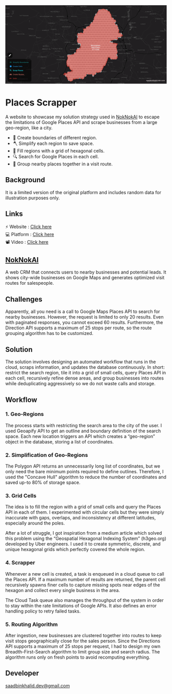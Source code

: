 <img src="https://raw.githubusercontent.com/saad0510/places_scrapper/main/doc/cover.png" />

# Places Scrapper

A website to showcase my solution strategy used in [NokNokAI](https://noknokai.com) to escape the limitations of Google Places API and scrape businesses from a large geo-region, like a city.

- 🗾 Create boundaries of different region.
- 🪓 Simplify each region to save space.
- 💎 Fill regions with a grid of hexagonal cells.
- 🔍 Search for Google Places in each cell.
- 🚗 Group nearby places together in a visit route.

## Background

It is a limited version of the original platform and includes random data for illustration purposes only.

## Links

⚡ Website : [Click here](https://saad0510.github.io/places_scrapper) <br>
💻 Platform : [Click here](https://noknokai.com/) <br>
📽️ Video : [Click here](https://drive.google.com/file/d/1WU50BeynBNDoaCU2IGifww770nGkzUjC/view?usp=drive_link) <br>

## [NokNokAI](https://noknokai.com)

A web CRM that connects users to nearby businesses and potential leads. It shows city-wide businesses on Google Maps and generates optimized visit routes for salespeople.

## Challenges

Apparently, all you need is a call to Google Maps Places API to search for nearby businesses. However, the request is limited to only 20 results. Even with paginated responses, you cannot exceed 60 results. Furthermore, the Direction API supports a maximum of 25 stops per route, so the route grouping algorithm has to be customized.

## Solution

The solution involves designing an automated workflow that runs in the cloud, scraps information, and updates the database continuously. In short: restrict the search region, tile it into a grid of small cells, query Places API in each cell, recursively refine dense areas, and group businesses into routes while deduplicating aggressively so we do not waste calls and storage.

## Workflow

### 1. Geo-Regions

The process starts with restricting the search area to the city of the user. I used Geoapify API to get an outline and boundary definition of the search space. Each new location triggers an API which creates a “geo-region” object in the database, storing a list of coordinates.

### 2. Simplification of Geo-Regions

The Polygon API returns an unnecessarily long list of coordinates, but we only need the bare minimum points required to define outlines. Therefore, I used the "Concave Hull" algorithm to reduce the number of coordinates and saved up-to 80% of storage space.

### 3. Grid Cells
The idea is to fill the region with a grid of small cells and query the Places API in each of them. I experimented with circular cells but they were simply inaccurate with gaps, overlaps, and inconsistency at different latitudes, especially around the poles.


After a lot of struggle, I got inspiration from a medium article which solved this problem using the “Geospatial Hexagonal Indexing System” (h3geo.org) developed by Uber engineers. I used it to create symmetric, discrete, and unique hexagonal grids which perfectly covered the whole region.

### 4. Scrapper

Whenever a new cell is created, a task is enqueued in a cloud queue to call the Places API. If a maximum number of results are returned, the parent cell recursively spawns finer cells to capture missing spots near edges of the hexagon and collect every single business in the area.

The Cloud Task queue also manages the throughput of the system in order to stay within the rate limitations of Google APIs. It also defines an error handling policy to retry failed tasks.

### 5.   Routing Algorithm

After ingestion, new businesses are clustered together into routes to keep visit stops geographically close for the sales person. Since the Directions API supports a maximum of 25 stops per request, I had to design my own Breadth-First-Search algorithm to limit group size and search radius. The algorithm runs only on fresh points to avoid recomputing everything.

## Developer
saadbinkhalid.dev@gmail.com
